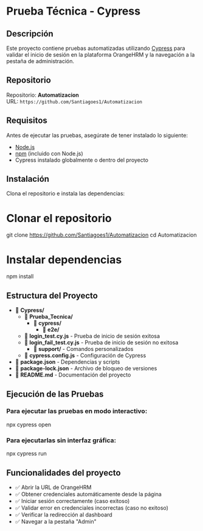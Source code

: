 # Prueba Técnica - Cypress

## Descripción
Este proyecto contiene pruebas automatizadas utilizando [Cypress](https://www.cypress.io/) para validar el inicio de sesión en la plataforma OrangeHRM y la navegación a la pestaña de administración.

## Repositorio
Repositorio: **Automatizacion**  
URL: `https://github.com/Santiagoes1/Automatizacion`

## Requisitos
Antes de ejecutar las pruebas, asegúrate de tener instalado lo siguiente:
- [Node.js](https://nodejs.org/)
- [npm](https://www.npmjs.com/) (incluido con Node.js)
- Cypress instalado globalmente o dentro del proyecto

## Instalación
Clona el repositorio e instala las dependencias:

# Clonar el repositorio
git clone https://github.com/Santiagoes1/Automatizacion
cd Automatizacion

# Instalar dependencias
npm install

## Estructura del Proyecto

- 📂 **Cypress/**
  - 📂 **Prueba_Tecnica/**
    - 📂 **cypress/**
      - 📂 **e2e/**
  - 📜 **login_test.cy.js** - Prueba de inicio de sesión exitosa  
  - 📜 **login_fail_test.cy.js** - Prueba de inicio de sesión no exitosa  
       - 📂 **support/** - Comandos personalizados  
  - 📜 **cypress.config.js** - Configuración de Cypress  
- 📜 **package.json** - Dependencias y scripts  
- 📜 **package-lock.json** - Archivo de bloqueo de versiones  
- 📜 **README.md** - Documentación del proyecto  

## Ejecución de las Pruebas

### Para ejecutar las pruebas en modo interactivo:

npx cypress open

### Para ejecutarlas sin interfaz gráfica:

npx cypress run

## Funcionalidades del proyecto

- ✅ Abrir la URL de OrangeHRM
- ✅ Obtener credenciales automáticamente desde la página
- ✅ Iniciar sesión correctamente (caso exitoso)
- ✅ Validar error en credenciales incorrectas (caso no exitoso)
- ✅ Verificar la redirección al dashboard
- ✅ Navegar a la pestaña "Admin"

